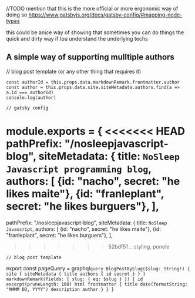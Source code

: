 //TODO mention that this is the more official or more ergonomic way of doing so https://www.gatsbyjs.org/docs/gatsby-config/#mapping-node-types

this could be anice way of showing that sometimes you can do things the quick and dirty way if tou understand
the underlying techs

## A simple way of supporting mulltiple authors

// blog post template (or any other thing that requires it)

    const authorId = this.props.data.markdownRemark.frontmatter.author
    const author = this.props.data.site.siteMetadata.authors.find(a => a.id === authorId)
    console.log(author)

    // gatsby config

module.exports = {
<<<<<<< HEAD
pathPrefix: "/nosleepjavascript-blog",
siteMetadata: {
title: `NoSleep Javascript programming blog`,
authors: [
    {id: "nacho", secret: "he likes maite"},
    {id: "franleplant", secret: "he likes burguers"},
],
=======
pathPrefix: "/nosleepjavascript-blog",
siteMetadata: {
title: `NoSleep Javascript`,
authors: [
{id: "nacho", secret: "he likes maite"},
{id: "franleplant", secret: "he likes burguers"},
],

> > > > > > > 52bdf51... styling, ponele

    // blog post template

export const pageQuery = graphql`query BlogPostBySlug($slug: String!) { site { siteMetadata { title authors { id secret } } } markdownRemark(fields: { slug: { eq: $slug } }) { id excerpt(pruneLength: 160) html frontmatter { title date(formatString: "MMMM DD, YYYY") description author } } }`
